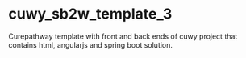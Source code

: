cuwy_sb2w_template_3
====================

Curepathway template with front and back ends of cuwy project that contains html, angularjs and spring boot solution.
